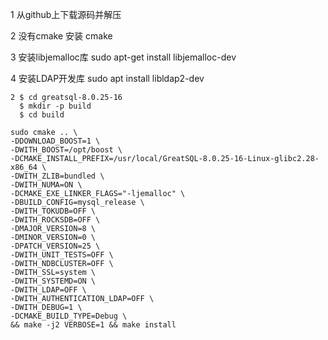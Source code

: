 1 从github上下载源码并解压

2 没有cmake 安装 cmake

3 安装libjemalloc库 sudo apt-get install libjemalloc-dev

4 安装LDAP开发库 sudo apt install libldap2-dev

```
2 $ cd greatsql-8.0.25-16
  $ mkdir -p build
  $ cd build

sudo cmake .. \
-DDOWNLOAD_BOOST=1 \
-DWITH_BOOST=/opt/boost \
-DCMAKE_INSTALL_PREFIX=/usr/local/GreatSQL-8.0.25-16-Linux-glibc2.28-x86_64 \
-DWITH_ZLIB=bundled \
-DWITH_NUMA=ON \
-DCMAKE_EXE_LINKER_FLAGS="-ljemalloc" \
-DBUILD_CONFIG=mysql_release \
-DWITH_TOKUDB=OFF \
-DWITH_ROCKSDB=OFF \
-DMAJOR_VERSION=8 \
-DMINOR_VERSION=0 \
-DPATCH_VERSION=25 \
-DWITH_UNIT_TESTS=OFF \
-DWITH_NDBCLUSTER=OFF \
-DWITH_SSL=system \
-DWITH_SYSTEMD=ON \
-DWITH_LDAP=OFF \
-DWITH_AUTHENTICATION_LDAP=OFF \
-DWITH_DEBUG=1 \
-DCMAKE_BUILD_TYPE=Debug \
&& make -j2 VERBOSE=1 && make install

```
